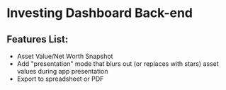 # Investing Dashboard Back-end

## Features List:
- Asset Value/Net Worth Snapshot
- Add "presentation" mode that blurs out (or replaces with stars) asset values during app presentation
- Export to spreadsheet or PDF